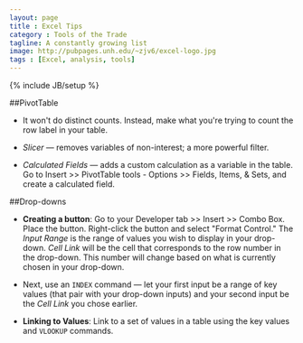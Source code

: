```yaml
---
layout: page
title : Excel Tips
category : Tools of the Trade
tagline: A constantly growing list
image: http://pubpages.unh.edu/~zjv6/excel-logo.jpg
tags : [Excel, analysis, tools]
---
```

{% include JB/setup %}

##PivotTable

-  It won't do distinct counts. Instead, make what you're trying to count the row label in your table.
  
- *Slicer* &#8212; removes variables of non-interest; a more powerful filter.
  
-  *Calculated Fields* &#8212; adds a custom calculation as a variable in the table. Go to Insert >> PivotTable tools - Options >> Fields, Items, &amp; Sets, and create a calculated field.

##Drop-downs

- **Creating a button**: Go to your Developer tab >> Insert >> Combo Box. Place the button. Right-click the button and select "Format Control." The *Input Range* is the range of values you wish to display in your drop-down. *Cell Link* will be the cell that corresponds to the row number in the drop-down. This number will change based on what is currently chosen in your drop-down. 
  
- Next, use an `INDEX` command &#8212; let your first input be a range of key values (that pair with your drop-down inputs) and your second input be the *Cell Link* you chose earlier.  
   
- **Linking to Values**: Link to a set of values in a table using the key values and `VLOOKUP` commands.
